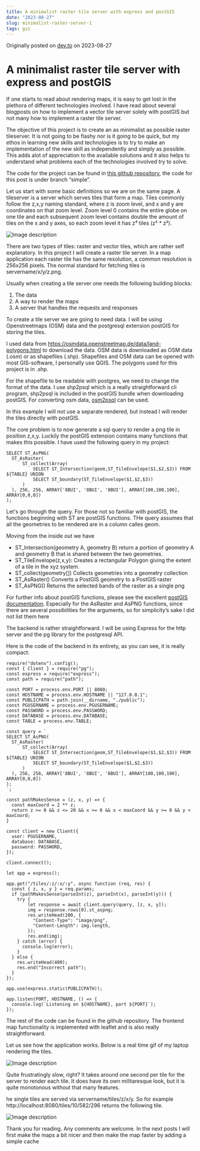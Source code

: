 ```yaml
---
title: A minimalist raster tile server with express and postGIS
date: "2023-08-27"
slug: minimalist-raster-server-1
tags: gis
---
```

Originally posted on [dev.to](https://dev.to/leoalho/a-minimalist-raster-tile-server-with-express-and-postgis-79i) on 2023-08-27

# A minimalist raster tile server with express and postGIS

If one starts to read about rendering maps, it is easy to get lost in the plethora of different technologies involved. I have read about several blogposts on how to implement a vector tile server solely with postGIS but not many how to implement a raster tile server.

The objective of this project is to create an as minimalist as possible raster tileserver. It is not going to be flashy nor is it going to be quick, but my ethos in learning new skills and technologies is to try to make an implementation of the new skill as independently and simply as possible. This adds alot of appreciation to the available solutions and it also helps to understand what problems each of the technologies involved try to solve.

The code for the project can be found in [this github repository](https://github.com/leoalho/tileserver), the code for this post is under branch “simple”.

Let us start with some basic definitions so we are on the same page. A tileserver is a server which serves tiles that form a map. Tiles commonly follow the z,x,y naming standard, where z is zoom level, and x and y are coordinates on that zoom level. Zoom level 0 contains the entire globe on one tile and each subsequent zoom level contains double the amount of tiles on the x and y axes, so each zoom level it has z⁴ tiles (z² \* z²).

![Image description](https://dev-to-uploads.s3.amazonaws.com/uploads/articles/c0f9pifpr5git5agtcjs.png)

There are two types of tiles: raster and vector tiles, which are rather self explanatory. In this project I will create a raster tile server. In a map application each raster tile has the same resolution, a common resolution is 256x256 pixels. The normal standard for fetching tiles is servername/x/y/z.png.

Usually when creating a tile server one needs the following building blocks:

1. The data
2. A way to render the maps
3. A server that handles the requests and responses

To create a tile server we are going to need data. I will be using Openstreetmaps (OSM) data and the postgresql extension postGIS for storing the tiles.

I used data from https://osmdata.openstreetmap.de/data/land-polygons.html to download the data. OSM data is downloaded as OSM data (.osm) or as shapefiles (.shp). Shapefiles and OSM data can be opened with most GIS-software, I personally use QGIS. The polygons used for this project is in .shp.

For the shapefile to be readable with postgres, we need to change the format of the data. I use shp2psql which is a really straightforward cli program, shp2psql is included in the postGIS bundle when downloading postGIS. For converting osm data, [osm2psql](https://osm2pgsql.org/) can be used.

In this example I will not use a separate rendered, but instead I will render the tiles directly with postGIS.

The core problem is to now generate a sql query to render a png tile in position z,x,y. Luckily the postGIS extension contains many functions that makes this possible. I have used the following query in my project:

```
SELECT ST_AsPNG(
  ST_AsRaster(
      ST_collect(Array(
          SELECT ST_Intersection(geom,ST_TileEnvelope($1,$2,$3)) FROM ${TABLE} UNION
          SELECT ST_boundary(ST_TileEnvelope($1,$2,$3))
      )
  ), 256, 256, ARRAY['8BUI', '8BUI', '8BUI'], ARRAY[100,100,100], ARRAY[0,0,0])
);
```

Let's go through the query. For those not so familiar with postGIS, the functions beginning with ST are postGIS functions. THe query assumes that all the geometries to be rendered are in a column calles geom.

Moving from the inside out we have

- ST_Intersection(geometry A, geometry B) return a portion of geometry A and geometry B that is shared between the two geometries.
- ST_TileEnvelope(z,x,y): Creates a rectangular Polygon giving the extent of a tile in the xyz system.
- ST_collect(geometry[]) Collects geometries into a geometry collection
- ST_AsRaster() Converts a PostGIS geometry to a PostGIS raster
- ST_AsPNG() Returns the selected bands of the raster as a single png

For further info about postGIS functions, please see the excellent [postGIS documentation](https://postgis.net/docs/en/). Especially for the AsRaster and AsPNG functions, since there are several possibilities for the arguments, so for simplicity’s sake I did not list them here

The backend is rather straightforward. I will be using Express for the http server and the pg library for the postgresql API.

Here is the code of the backend in its entirety, as you can see, it is really compact:

```
require("dotenv").config();
const { Client } = require("pg");
const express = require("express");
const path = require("path");

const PORT = process.env.PORT || 8080;
const HOSTNAME = process.env.HOSTNAME || "127.0.0.1";
const PUBLICPATH = path.join(__dirname, "./public");
const PGUSERNAME = process.env.PGUSERNAME;
const PASSWORD = process.env.PASSWORD;
const DATABASE = process.env.DATABASE;
const TABLE = process.env.TABLE;

const query = `
SELECT ST_AsPNG(
  ST_AsRaster(
      ST_collect(Array(
          SELECT ST_Intersection(geom,ST_TileEnvelope($1,$2,$3)) FROM ${TABLE} UNION
          SELECT ST_boundary(ST_TileEnvelope($1,$2,$3))
      )
  ), 256, 256, ARRAY['8BUI', '8BUI', '8BUI'], ARRAY[100,100,100], ARRAY[0,0,0])
);
`;

const pathMakesSense = (z, x, y) => {
  const maxCoord = 2 ** z;
  return z >= 0 && z <= 20 && x >= 0 && x < maxCoord && y >= 0 && y < maxCoord;
}

const client = new Client({
  user: PGUSERNAME,
  database: DATABASE,
  password: PASSWORD,
});

client.connect();

let app = express();

app.get("/tiles/:z/:x/:y", async function (req, res) {
  const { z, x, y } = req.params;
  if (pathMakesSense(parseInt(z), parseInt(x), parseInt(y))) {
    try {
        let response = await client.query(query, [z, x, y]);
        img = response.rows[0].st_aspng;
        res.writeHead(200, {
          "Content-Type": "image/png",
          "Content-Length": img.length,
        });
        res.end(img);
    } catch (error) {
      console.log(error);
    }
  } else {
    res.writeHead(400);
    res.end("Incorrect path");
  }
});

app.use(express.static(PUBLICPATH));

app.listen(PORT, HOSTNAME, () => {
  console.log(`Listening on ${HOSTNAME}, port ${PORT}`);
});
```

The rest of the code can be found in the github repository. The frontend map functionality is implemented with leaflet and is also really straightforward.

Let us see how the application works. Below is a real time gif of my laptop rendering the tiles.

![Image description](https://dev-to-uploads.s3.amazonaws.com/uploads/articles/6971vjpe3xmzdczp8qap.gif)

Quite frustratingly slow, right? It takes around one second per tile for the server to render each tile. It does have its own militaresque look, but it is quite monotonous without that many features.

he single tiles are served via servername/tiles/z/x/y. So for example http://localhost:8080/tiles/10/582/296 returns the following tile.

![Image description](https://dev-to-uploads.s3.amazonaws.com/uploads/articles/3mj3sslfukxephhfparz.png)

Thank you for reading. Any comments are welcome. In the next posts I will first make the maps a bit nicer and then make the map faster by adding a simple cache
